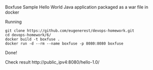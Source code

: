 Boxfuse Sample Hello World Java application packaged as a war file in docker

Running

    git clone https://github.com/eugenerest/devops-homework.git
    cd devops-homework/6/
    docker build -t boxfuse .
    docker run -d --rm --name boxfuse -p 8080:8080 boxfuse

Done!

Check result http://public_ipv4:8080/hello-1.0/